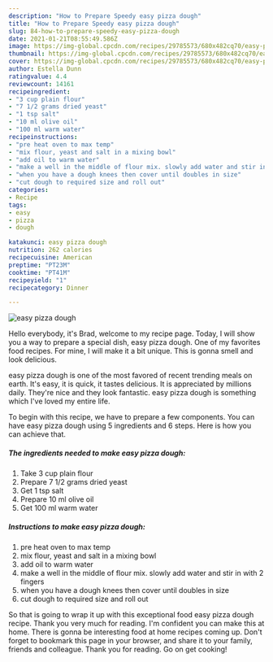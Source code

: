 ```yaml
---
description: "How to Prepare Speedy easy pizza dough"
title: "How to Prepare Speedy easy pizza dough"
slug: 84-how-to-prepare-speedy-easy-pizza-dough
date: 2021-01-21T08:55:49.586Z
image: https://img-global.cpcdn.com/recipes/29785573/680x482cq70/easy-pizza-dough-recipe-main-photo.jpg
thumbnail: https://img-global.cpcdn.com/recipes/29785573/680x482cq70/easy-pizza-dough-recipe-main-photo.jpg
cover: https://img-global.cpcdn.com/recipes/29785573/680x482cq70/easy-pizza-dough-recipe-main-photo.jpg
author: Estella Dunn
ratingvalue: 4.4
reviewcount: 14161
recipeingredient:
- "3 cup plain flour"
- "7 1/2 grams dried yeast"
- "1 tsp salt"
- "10 ml olive oil"
- "100 ml warm water"
recipeinstructions:
- "pre heat oven to max temp"
- "mix flour, yeast and salt in a mixing bowl"
- "add oil to warm water"
- "make a well in the middle of flour mix. slowly add water and stir in with 2 fingers"
- "when you have a dough knees then cover until doubles in size"
- "cut dough to required size and roll out"
categories:
- Recipe
tags:
- easy
- pizza
- dough

katakunci: easy pizza dough 
nutrition: 262 calories
recipecuisine: American
preptime: "PT23M"
cooktime: "PT41M"
recipeyield: "1"
recipecategory: Dinner

---
```



![easy pizza dough](https://img-global.cpcdn.com/recipes/29785573/680x482cq70/easy-pizza-dough-recipe-main-photo.jpg)

Hello everybody, it's Brad, welcome to my recipe page. Today, I will show you a way to prepare a special dish, easy pizza dough. One of my favorites food recipes. For mine, I will make it a bit unique. This is gonna smell and look delicious.

easy pizza dough is one of the most favored of recent trending meals on earth. It's easy, it is quick, it tastes delicious. It is appreciated by millions daily. They're nice and they look fantastic. easy pizza dough is something which I've loved my entire life.




To begin with this recipe, we have to prepare a few components. You can have easy pizza dough using 5 ingredients and 6 steps. Here is how you can achieve that.

<!--inarticleads1-->

##### The ingredients needed to make easy pizza dough:

1. Take 3 cup plain flour
1. Prepare 7 1/2 grams dried yeast
1. Get 1 tsp salt
1. Prepare 10 ml olive oil
1. Get 100 ml warm water




<!--inarticleads2-->

##### Instructions to make easy pizza dough:

1. pre heat oven to max temp
1. mix flour, yeast and salt in a mixing bowl
1. add oil to warm water
1. make a well in the middle of flour mix. slowly add water and stir in with 2 fingers
1. when you have a dough knees then cover until doubles in size
1. cut dough to required size and roll out




So that is going to wrap it up with this exceptional food easy pizza dough recipe. Thank you very much for reading. I'm confident you can make this at home. There is gonna be interesting food at home recipes coming up. Don't forget to bookmark this page in your browser, and share it to your family, friends and colleague. Thank you for reading. Go on get cooking!
